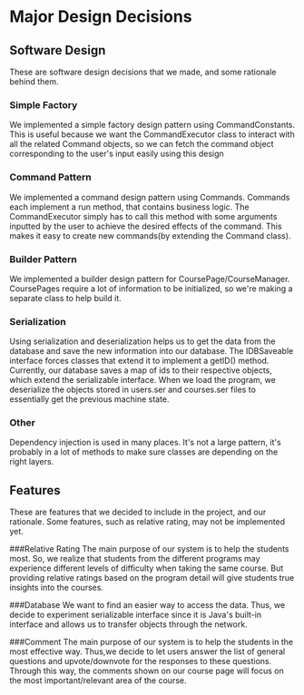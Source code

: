 # Major Design Decisions

## Software Design

These are software design decisions that we made, and some rationale behind them.

### Simple Factory
We implemented a simple factory design pattern using CommandConstants. This is useful because
we want the CommandExecutor class to interact with all the related Command objects, so we can fetch the command object
corresponding to the user's input easily using this design

### Command Pattern
We implemented a command design pattern using Commands. Commands each implement a run method, that contains business logic.
The CommandExecutor simply has to call this method with some arguments inputted by the user to achieve the desired effects of the command.
This makes it easy to create new commands(by extending the Command class).

### Builder Pattern
We implemented a builder design pattern for CoursePage/CourseManager. CoursePages require a lot of information to be initialized,
so we're making a separate class to help build it.

### Serialization
Using serialization and deserialization helps us to get the data from the database and save the new information into our database.
The IDBSaveable interface forces classes that extend it to implement a getID() method.
Currently, our database saves a map of ids to their respective objects, which extend the serializable interface.
When we load the program, we deserialize the objects stored in users.ser and courses.ser files to essentially get the previous machine state.

### Other
Dependency injection is used in many places. It's not a large pattern, it's probably in a lot of methods to make sure
classes are depending on the right layers.

## Features

These are features that we decided to include in the project, and our rationale.
Some features, such as relative rating, may not be implemented yet.

###Relative Rating 
The main purpose of our system is to help the students most.
So, we realize that students from the different programs may experience different levels of difficulty when taking the same course. 
But providing relative ratings based on the program detail will give students true insights into the courses. 

###Database 
We want to find an easier way to access the data.
Thus, we decide to experiment serializable interface since it is Java's built-in interface and allows us to transfer objects through the network.

###Comment 
The main purpose of our system is to help the students in the most effective way. 
Thus,we decide to let users answer the list of general questions and upvote/downvote for the responses to these questions. 
Through this way, the comments shown on our course page will focus on the most important/relevant area of the course. 
